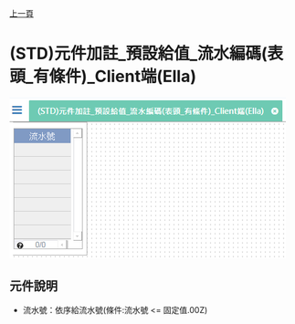 [上一頁]({back})
# (STD)元件加註_預設給值_流水編碼(表頭_有條件)_Client端(Ella)
![](attachment/FX999500001872.png)
## 元件說明
* 流水號：依序給流水號(條件:流水號 <= 固定值.00Z)